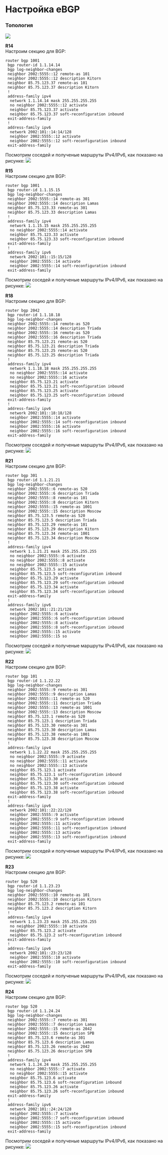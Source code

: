 # Настройка eBGP

### Топология
![](https://github.com/devops-user/otus/blob/main/homeworks_prof/homework_25/images/bgp.png)

**R14**  
Настроим секцию для BGP:
```
router bgp 1001
 bgp router-id 1.1.14.14
 bgp log-neighbor-changes
 neighbor 2002:5555::12 remote-as 101
 neighbor 2002:5555::12 description Kitorn
 neighbor 85.75.123.37 remote-as 101
 neighbor 85.75.123.37 description Kitorn
 !
 address-family ipv4
  network 1.1.14.14 mask 255.255.255.255
  no neighbor 2002:5555::12 activate
  neighbor 85.75.123.37 activate
  neighbor 85.75.123.37 soft-reconfiguration inbound
 exit-address-family
 !
 address-family ipv6
  network 2002:101::14:14/128
  neighbor 2002:5555::12 activate
  neighbor 2002:5555::12 soft-reconfiguration inbound
 exit-address-family
```
Посмотрим соседей и полученые маршруты IPv4/IPv6, как показано на рисунке:
![](https://github.com/devops-user/otus/blob/main/homeworks_prof/homework_25/images/R14.png)

**R15**  
Настроим секцию для BGP:
```
router bgp 1001
 bgp router-id 1.1.15.15
 bgp log-neighbor-changes
 neighbor 2002:5555::14 remote-as 301
 neighbor 2002:5555::14 description Lamas
 neighbor 85.75.123.33 remote-as 301
 neighbor 85.75.123.33 description Lamas
 !
 address-family ipv4
  network 1.1.15.15 mask 255.255.255.255
  no neighbor 2002:5555::14 activate
  neighbor 85.75.123.33 activate
  neighbor 85.75.123.33 soft-reconfiguration inbound
 exit-address-family
 !
 address-family ipv6
  network 2002:101::15:15/128
  neighbor 2002:5555::14 activate
  neighbor 2002:5555::14 soft-reconfiguration inbound
 exit-address-family
```
Посмотрим соседей и полученые маршруты IPv4/IPv6, как показано на рисунке:
![](https://github.com/devops-user/otus/blob/main/homeworks_prof/homework_25/images/R15.png)

**R18**  
Настроим секцию для BGP:
```
router bgp 2042
 bgp router-id 1.1.18.18
 bgp log-neighbor-changes
 neighbor 2002:5555::14 remote-as 520
 neighbor 2002:5555::14 description Triada
 neighbor 2002:5555::16 remote-as 520
 neighbor 2002:5555::16 description Triada
 neighbor 85.75.123.21 remote-as 520
 neighbor 85.75.123.21 description Triada
 neighbor 85.75.123.25 remote-as 520
 neighbor 85.75.123.25 description Triada
 !
 address-family ipv4
  network 1.1.18.18 mask 255.255.255.255
  no neighbor 2002:5555::14 activate
  no neighbor 2002:5555::16 activate
  neighbor 85.75.123.21 activate
  neighbor 85.75.123.21 soft-reconfiguration inbound
  neighbor 85.75.123.25 activate
  neighbor 85.75.123.25 soft-reconfiguration inbound
 exit-address-family
 !
 address-family ipv6
  network 2002:101::18:18/128
  neighbor 2002:5555::14 activate
  neighbor 2002:5555::14 soft-reconfiguration inbound
  neighbor 2002:5555::16 activate
  neighbor 2002:5555::16 soft-reconfiguration inbound
 exit-address-family
```
Посмотрим соседей и полученые маршруты IPv4/IPv6, как показано на рисунке:
![](https://github.com/devops-user/otus/blob/main/homeworks_prof/homework_25/images/R18.png)

**R21**  
Настроим секцию для BGP:
```
router bgp 301
 bgp router-id 1.1.21.21
 bgp log-neighbor-changes
 neighbor 2002:5555::6 remote-as 520
 neighbor 2002:5555::6 description Triada
 neighbor 2002:5555::8 remote-as 101
 neighbor 2002:5555::8 description Kitorn
 neighbor 2002:5555::15 remote-as 1001
 neighbor 2002:5555::15 description Moscow
 neighbor 85.75.123.5 remote-as 520
 neighbor 85.75.123.5 description Triada
 neighbor 85.75.123.29 remote-as 101
 neighbor 85.75.123.29 description Kitorn
 neighbor 85.75.123.34 remote-as 1001
 neighbor 85.75.123.34 description Moscow
 !
 address-family ipv4
  network 1.1.21.21 mask 255.255.255.255
  no neighbor 2002:5555::6 activate
  no neighbor 2002:5555::8 activate
  no neighbor 2002:5555::15 activate
  neighbor 85.75.123.5 activate
  neighbor 85.75.123.5 soft-reconfiguration inbound
  neighbor 85.75.123.29 activate
  neighbor 85.75.123.29 soft-reconfiguration inbound
  neighbor 85.75.123.34 activate
  neighbor 85.75.123.34 soft-reconfiguration inbound
 exit-address-family
 !
 address-family ipv6
  network 2002:101::21:21/128
  neighbor 2002:5555::6 activate
  neighbor 2002:5555::6 soft-reconfiguration inbound
  neighbor 2002:5555::8 activate
  neighbor 2002:5555::8 soft-reconfiguration inbound
  neighbor 2002:5555::15 activate
  neighbor 2002:5555::15 so
```
Посмотрим соседей и полученые маршруты IPv4/IPv6, как показано на рисунке:
![](https://github.com/devops-user/otus/blob/main/homeworks_prof/homework_25/images/R21.png)

**R22**  
Настроим секцию для BGP:
```
router bgp 101
 bgp router-id 1.1.22.22
 bgp log-neighbor-changes
 neighbor 2002:5555::9 remote-as 301
 neighbor 2002:5555::9 description Lamas
 neighbor 2002:5555::11 remote-as 520
 neighbor 2002:5555::11 description Triada
 neighbor 2002:5555::13 remote-as 1001
 neighbor 2002:5555::13 description Moscow
 neighbor 85.75.123.1 remote-as 520
 neighbor 85.75.123.1 description Triada
 neighbor 85.75.123.30 remote-as 301
 neighbor 85.75.123.30 description Lamas
 neighbor 85.75.123.38 remote-as 1001
 neighbor 85.75.123.38 description Moscow
 !
 address-family ipv4
  network 1.1.22.22 mask 255.255.255.255
  no neighbor 2002:5555::9 activate
  no neighbor 2002:5555::11 activate
  no neighbor 2002:5555::13 activate
  neighbor 85.75.123.1 activate
  neighbor 85.75.123.1 soft-reconfiguration inbound
  neighbor 85.75.123.30 activate
  neighbor 85.75.123.30 soft-reconfiguration inbound
  neighbor 85.75.123.38 activate
  neighbor 85.75.123.38 soft-reconfiguration inbound
 exit-address-family
 !
 address-family ipv6
  network 2002:101::22:22/128
  neighbor 2002:5555::9 activate
  neighbor 2002:5555::9 soft-reconfiguration inbound
  neighbor 2002:5555::11 activate
  neighbor 2002:5555::11 soft-reconfiguration inbound
  neighbor 2002:5555::13 activate
  neighbor 2002:5555::13 soft-reconfiguration inbound
 exit-address-family
```
Посмотрим соседей и полученые маршруты IPv4/IPv6, как показано на рисунке:
![](https://github.com/devops-user/otus/blob/main/homeworks_prof/homework_25/images/R22.png)

**R23**  
Настроим секцию для BGP:
```
router bgp 520
 bgp router-id 1.1.23.23
 bgp log-neighbor-changes
 neighbor 2002:5555::10 remote-as 101
 neighbor 2002:5555::10 description Kitorn
 neighbor 85.75.123.2 remote-as 101
 neighbor 85.75.123.2 description Kitorn
 !
 address-family ipv4
  network 1.1.23.23 mask 255.255.255.255
  no neighbor 2002:5555::10 activate
  neighbor 85.75.123.2 activate
  neighbor 85.75.123.2 soft-reconfiguration inbound
 exit-address-family
 !
 address-family ipv6
  network 2002:101::23:23/128
  neighbor 2002:5555::10 activate
  neighbor 2002:5555::10 soft-reconfiguration inbound
 exit-address-family
```
Посмотрим соседей и полученые маршруты IPv4/IPv6, как показано на рисунке:
![](https://github.com/devops-user/otus/blob/main/homeworks_prof/homework_25/images/R23.png)

**R24**  
Настроим секцию для BGP:
```
router bgp 520
 bgp router-id 1.1.24.24
 bgp log-neighbor-changes
 neighbor 2002:5555::7 remote-as 301
 neighbor 2002:5555::7 description Lamas
 neighbor 2002:5555::15 remote-as 2042
 neighbor 2002:5555::15 description SPB
 neighbor 85.75.123.6 remote-as 301
 neighbor 85.75.123.6 description Lamas
 neighbor 85.75.123.26 remote-as 2042
 neighbor 85.75.123.26 description SPB
 !
 address-family ipv4
  network 1.1.24.24 mask 255.255.255.255
  no neighbor 2002:5555::7 activate
  no neighbor 2002:5555::15 activate
  neighbor 85.75.123.6 activate
  neighbor 85.75.123.6 soft-reconfiguration inbound
  neighbor 85.75.123.26 activate
  neighbor 85.75.123.26 soft-reconfiguration inbound
 exit-address-family
 !
 address-family ipv6
  network 2002:101::24:24/128
  neighbor 2002:5555::7 activate
  neighbor 2002:5555::7 soft-reconfiguration inbound
  neighbor 2002:5555::15 activate
  neighbor 2002:5555::15 soft-reconfiguration inbound
 exit-address-family
```
Посмотрим соседей и полученые маршруты IPv4/IPv6, как показано на рисунке:
![](https://github.com/devops-user/otus/blob/main/homeworks_prof/homework_25/images/R24.png)
